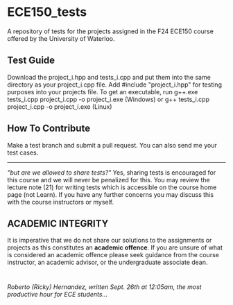 # ECE150_tests
A repository of tests for the projects assigned in the F24 ECE150 course offered by the University of Waterloo. 

## Test Guide
Download the project_i.hpp and tests_i.cpp and put them into the same directory as your project_i.cpp file. Add #include "project_i.hpp" for testing purposes into your projects file. To get an executable, run g++.exe tests_i.cpp project_i.cpp -o project_i.exe (Windows) or g++ tests_i.cpp project_i.cpp -o project_i.exe (Linux)

## How To Contribute
Make a test branch and submit a pull request. You can also send me your test cases.

---

*"but are we allowed to share tests?"* Yes, sharing tests is encouraged for this course and we will never be penalized for this. You may review the lecture note (21) for writing tests which is accessible on the course home page (not Learn). If you have any further concerns you may discuss this with the course instructors or myself. 

## ACADEMIC INTEGRITY
It is imperative that we do not share our solutions to the assignments or projects as this constitutes an **academic offence**. If you are unsure of what is considered an academic offence please seek guidance from the course instructor, an academic advisor, or the undergraduate associate dean.

#
*Roberto (Ricky) Hernandez, written Sept. 26th at 12:05am, the most productive hour for ECE students...*
